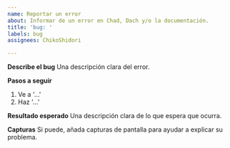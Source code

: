 ```yaml
---
name: Reportar un error
about: Informar de un error en Chad, Dach y/o la documentación.
title: 'bug: '
labels: bug
assignees: ChikoShidori

---
```


**Describe el bug**
Una descripción clara del error.

**Pasos a seguir**
1. Ve a '...'
2. Haz '...'

**Resultado esperado**
Una descripción clara de lo que espera que ocurra.

**Capturas**
Si puede, añada capturas de pantalla para ayudar a explicar su problema.
